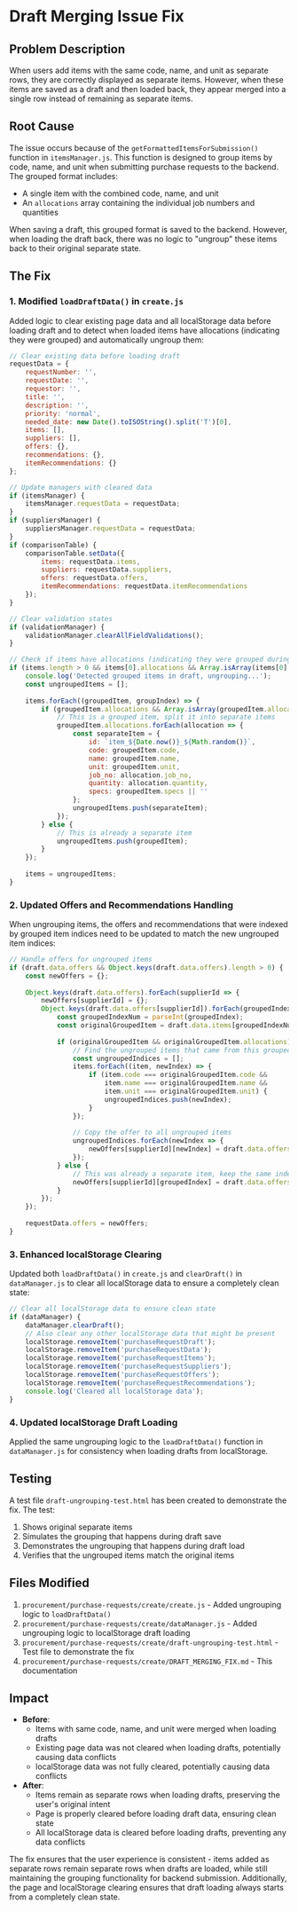# Draft Merging Issue Fix

## Problem Description

When users add items with the same code, name, and unit as separate rows, they are correctly displayed as separate items. However, when these items are saved as a draft and then loaded back, they appear merged into a single row instead of remaining as separate items.

## Root Cause

The issue occurs because of the `getFormattedItemsForSubmission()` function in `itemsManager.js`. This function is designed to group items by code, name, and unit when submitting purchase requests to the backend. The grouped format includes:

- A single item with the combined code, name, and unit
- An `allocations` array containing the individual job numbers and quantities

When saving a draft, this grouped format is saved to the backend. However, when loading the draft back, there was no logic to "ungroup" these items back to their original separate state.

## The Fix

### 1. Modified `loadDraftData()` in `create.js`

Added logic to clear existing page data and all localStorage data before loading draft and to detect when loaded items have allocations (indicating they were grouped) and automatically ungroup them:

```javascript
// Clear existing data before loading draft
requestData = {
    requestNumber: '',
    requestDate: '',
    requestor: '',
    title: '',
    description: '',
    priority: 'normal',
    needed_date: new Date().toISOString().split('T')[0],
    items: [],
    suppliers: [],
    offers: {},
    recommendations: {},
    itemRecommendations: {}
};

// Update managers with cleared data
if (itemsManager) {
    itemsManager.requestData = requestData;
}
if (suppliersManager) {
    suppliersManager.requestData = requestData;
}
if (comparisonTable) {
    comparisonTable.setData({
        items: requestData.items,
        suppliers: requestData.suppliers,
        offers: requestData.offers,
        itemRecommendations: requestData.itemRecommendations
    });
}

// Clear validation states
if (validationManager) {
    validationManager.clearAllFieldValidations();
}

// Check if items have allocations (indicating they were grouped during save)
if (items.length > 0 && items[0].allocations && Array.isArray(items[0].allocations)) {
    console.log('Detected grouped items in draft, ungrouping...');
    const ungroupedItems = [];
    
    items.forEach((groupedItem, groupIndex) => {
        if (groupedItem.allocations && Array.isArray(groupedItem.allocations)) {
            // This is a grouped item, split it into separate items
            groupedItem.allocations.forEach(allocation => {
                const separateItem = {
                    id: `item_${Date.now()}_${Math.random()}`,
                    code: groupedItem.code,
                    name: groupedItem.name,
                    unit: groupedItem.unit,
                    job_no: allocation.job_no,
                    quantity: allocation.quantity,
                    specs: groupedItem.specs || ''
                };
                ungroupedItems.push(separateItem);
            });
        } else {
            // This is already a separate item
            ungroupedItems.push(groupedItem);
        }
    });
    
    items = ungroupedItems;
}
```

### 2. Updated Offers and Recommendations Handling

When ungrouping items, the offers and recommendations that were indexed by grouped item indices need to be updated to match the new ungrouped item indices:

```javascript
// Handle offers for ungrouped items
if (draft.data.offers && Object.keys(draft.data.offers).length > 0) {
    const newOffers = {};
    
    Object.keys(draft.data.offers).forEach(supplierId => {
        newOffers[supplierId] = {};
        Object.keys(draft.data.offers[supplierId]).forEach(groupedIndex => {
            const groupedIndexNum = parseInt(groupedIndex);
            const originalGroupedItem = draft.data.items[groupedIndexNum];
            
            if (originalGroupedItem && originalGroupedItem.allocations) {
                // Find the ungrouped items that came from this grouped item
                const ungroupedIndices = [];
                items.forEach((item, newIndex) => {
                    if (item.code === originalGroupedItem.code && 
                        item.name === originalGroupedItem.name && 
                        item.unit === originalGroupedItem.unit) {
                        ungroupedIndices.push(newIndex);
                    }
                });
                
                // Copy the offer to all ungrouped items
                ungroupedIndices.forEach(newIndex => {
                    newOffers[supplierId][newIndex] = draft.data.offers[supplierId][groupedIndex];
                });
            } else {
                // This was already a separate item, keep the same index
                newOffers[supplierId][groupedIndex] = draft.data.offers[supplierId][groupedIndex];
            }
        });
    });
    
    requestData.offers = newOffers;
}
```

### 3. Enhanced localStorage Clearing

Updated both `loadDraftData()` in `create.js` and `clearDraft()` in `dataManager.js` to clear all localStorage data to ensure a completely clean state:

```javascript
// Clear all localStorage data to ensure clean state
if (dataManager) {
    dataManager.clearDraft();
    // Also clear any other localStorage data that might be present
    localStorage.removeItem('purchaseRequestDraft');
    localStorage.removeItem('purchaseRequestData');
    localStorage.removeItem('purchaseRequestItems');
    localStorage.removeItem('purchaseRequestSuppliers');
    localStorage.removeItem('purchaseRequestOffers');
    localStorage.removeItem('purchaseRequestRecommendations');
    console.log('Cleared all localStorage data');
}
```

### 4. Updated localStorage Draft Loading

Applied the same ungrouping logic to the `loadDraftData()` function in `dataManager.js` for consistency when loading drafts from localStorage.

## Testing

A test file `draft-ungrouping-test.html` has been created to demonstrate the fix. The test:

1. Shows original separate items
2. Simulates the grouping that happens during draft save
3. Demonstrates the ungrouping that happens during draft load
4. Verifies that the ungrouped items match the original items

## Files Modified

1. `procurement/purchase-requests/create/create.js` - Added ungrouping logic to `loadDraftData()`
2. `procurement/purchase-requests/create/dataManager.js` - Added ungrouping logic to localStorage draft loading
3. `procurement/purchase-requests/create/draft-ungrouping-test.html` - Test file to demonstrate the fix
4. `procurement/purchase-requests/create/DRAFT_MERGING_FIX.md` - This documentation

## Impact

- **Before**: 
  - Items with same code, name, and unit were merged when loading drafts
  - Existing page data was not cleared when loading drafts, potentially causing data conflicts
  - localStorage data was not fully cleared, potentially causing data conflicts
- **After**: 
  - Items remain as separate rows when loading drafts, preserving the user's original intent
  - Page is properly cleared before loading draft data, ensuring clean state
  - All localStorage data is cleared before loading drafts, preventing any data conflicts

The fix ensures that the user experience is consistent - items added as separate rows remain separate rows when drafts are loaded, while still maintaining the grouping functionality for backend submission. Additionally, the page and localStorage clearing ensures that draft loading always starts from a completely clean state.
